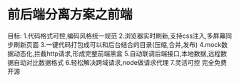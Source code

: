 # 前后端分离方案之前端
目标:
1.代码格式可控,编码风格统一规范
2.浏览器实时刷新,支持css注入,多屏幕同步刷新页面
3.一键代码打包成可以和后台结合的目录(压缩,合并,发布)
4.mock数据动态化,拦截http请求,形成完整前端黑盒
5.自动联调后端接口,本地数据,远程数据自动对比数据格式
6.轻松解决跨域请求,node做请求代理
7.灵活可控 完全免费开源
